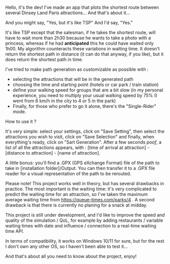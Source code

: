 Hello, it's the dev!
I've made an app that plots the shortest route between several Dinsey Land Paris attractions... And that's about it...

And you might say, "Yes, but it's like TSP" And I'd say, "Yes."

It's like TSP except that the salesman, if he takes the shortest route, will have to wait more than 2h30 because he wants to take a photo with a princess, whereas if he had **anticipated** this he could have waited only 1h00. My algorithm counteracts these variations in waiting time. 
It doesn't return the shortest path in distance (it can do that anyway, if you like), but it does return the shortest path in time.

I've tried to make path generation as customizable as possible with :
- selecting the attractions that will be in the generated path
- choosing the time and starting point (hotels or car park / train station)
- define your walking speed for groups that are a bit slow (in my personal experience, you need to multiply your usual walking speed by 75% (I went from 6 km/h in the city to 4 or 5 in the park)
- Finally, for those who prefer to go it alone, there's the "Single-Rider" mode.

How to use it ?

It's very simple: select your settings, click on "Save Setting", then select the attractions you wish to visit, click on "Save Selection" and finally, when everything's ready, click on "Sart Generation". After a few seconds *poof*, a list of all the attractions appears, with :
[time of arrival at attraction] - [distance to attraction] - [name of attraction].

A little bonus: you'll find a .GPX (GPS eXchange Format) file of the path to take in [installation folder]/Output. You can then transfer it to a .GPX file reader for a visual representation of the path to be rerouted.

Please note!
This project works well in theory, but has several drawbacks in practice. The most important is the waiting time: it's very complicated to predict the waiting time for an attraction, so I've taken the maximum average waiting time from https://queue-times.com/parks/4 . A second drawback is that there is currently no planing for a snack at midday.

This project is still under development, and I'd like to improve the speed and quality of the simulation / QoL, for example by adding restaurants / variable waiting times with date and influence / connection to a real-time waiting time API.


In terms of compatibility, it works on Windows 10/11 for sure, but for the rest I don't own any other OS, so I haven't been able to test it...


And that's about all you need to know about the project, enjoy!
